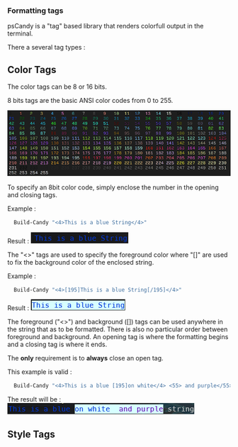 ### Formatting tags

psCandy is a "tag" based library that renders colorfull output in the terminal.

There a several tag types :

## Color Tags

The color tags can be 8 or 16 bits.

8 bits tags are the basic ANSI color codes from 0 to 255.

![Ansi colors](../Images/Ansi.png)

To specify an 8bit color code, simply enclose the number in the opening and closing tags.

Example :

```powershell
  Build-Candy "<4>This is a blue String</4>"
```

Result : ![](./Images/Build-Candy1.png)

The "<>" tags are used to specify the foreground color where "[]" are used to fix the background color of the enclosed string.

Example :

```powershell
  Build-Candy "<4>[195]This is a blue String[/195]</4>"
```

Result : ![](./Images/Build-Candy2.png)

The foreground ("<>") and background ([]) tags can be used anywhere in the string that as to be formatted.
There is also no particular order between foreground and background.
An opening tag is where the formatting begins and a closing tag is where it ends.

The **only** requirement is to **always** close an open tag.

This example is valid :

```powershell
  Build-Candy "<4>This is a blue [195]on white</4> <55> and purple</55>[/195] string"
```

The result will be : ![](./Images/Build-Candy3.png)
## Style Tags